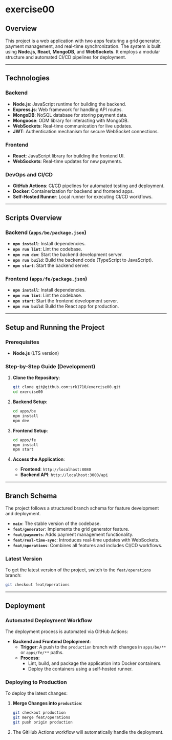 # exercise00

## Overview

This project is a web application with two apps featuring a grid generator, payment management, and real-time synchronization. The system is built using **Node.js**, **React**, **MongoDB**, and **WebSockets**. It employs a modular structure and automated CI/CD pipelines for deployment.

---

## Technologies

### Backend

- **Node.js**: JavaScript runtime for building the backend.
- **Express.js**: Web framework for handling API routes.
- **MongoDB**: NoSQL database for storing payment data.
- **Mongoose**: ODM library for interacting with MongoDB.
- **WebSockets**: Real-time communication for live updates.
- **JWT**: Authentication mechanism for secure WebSocket connections.

### Frontend

- **React**: JavaScript library for building the frontend UI.
- **WebSockets**: Real-time updates for new payments.

### DevOps and CI/CD

- **GitHub Actions**: CI/CD pipelines for automated testing and deployment.
- **Docker**: Containerization for backend and frontend apps.
- **Self-Hosted Runner**: Local runner for executing CI/CD workflows.

---

## Scripts Overview

### Backend (`apps/be/package.json`)

- **`npm install`**: Install dependencies.  
- **`npm run lint`**: Lint the codebase.
- **`npm run dev`**: Start the backend development server.  
- **`npm run build`**: Build the backend code (TypeScript to JavaScript).  
- **`npm start`**: Start the backend server.  

### Frontend (`apps/fe/package.json`)

- **`npm install`**: Install dependencies.  
- **`npm run lint`**: Lint the codebase.
- **`npm start`**: Start the frontend development server.  
- **`npm run build`**: Build the React app for production.  

---

## Setup and Running the Project

### Prerequisites

- **Node.js** (LTS version)  

### Step-by-Step Guide (Development)

1. **Clone the Repository**:

   ```bash
   git clone git@github.com:srk1710/exercise00.git
   cd exercise00
   ```

2. **Backend Setup**:

   ```bash
   cd apps/be
   npm install
   npm dev
   ```

3. **Frontend Setup**:

   ```bash
   cd apps/fe
   npm install
   npm start
   ```

4. **Access the Application**:

   - **Frontend**: `http://localhost:8080`  
   - **Backend API**: `http://localhost:3000/api`  

---

## Branch Schema

The project follows a structured branch schema for feature development and deployment.

- **`main`**: The stable version of the codebase.  
- **`feat/generator`**: Implements the grid generator feature.  
- **`feat/payments`**: Adds payment management functionality.  
- **`feat/real-time-sync`**: Introduces real-time updates with WebSockets.  
- **`feat/operations`**: Combines all features and includes CI/CD workflows.  

### Latest Version

To get the latest version of the project, switch to the `feat/operations` branch:

```bash
git checkout feat/operations
```

---

## Deployment

### Automated Deployment Workflow

The deployment process is automated via GitHub Actions:

- **Backend and Frontend Deployment**:  
  - **Trigger**: A push to the `production` branch with changes in `apps/be/**` or `apps/fe/**` paths.  
  - **Process**:  
    - Lint, build, and package the application into Docker containers.  
    - Deploy the containers using a self-hosted runner.  

### Deploying to Production

To deploy the latest changes:

1. **Merge Changes into `production`**:

   ```bash
   git checkout production
   git merge feat/operations
   git push origin production
   ```

2. The GitHub Actions workflow will automatically handle the deployment.

